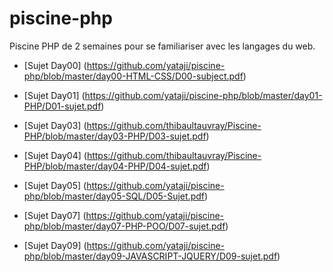 # piscine-php

Piscine PHP de 2 semaines pour se familiariser avec les langages du web.

* [Sujet Day00] (https://github.com/yataji/piscine-php/blob/master/day00-HTML-CSS/D00-subject.pdf)

* [Sujet Day01] (https://github.com/yataji/piscine-php/blob/master/day01-PHP/D01-sujet.pdf)

* [Sujet Day03] (https://github.com/thibaultauvray/Piscine-PHP/blob/master/day03-PHP/D03-sujet.pdf)

* [Sujet Day04] (https://github.com/thibaultauvray/Piscine-PHP/blob/master/day04-PHP/D04-sujet.pdf)

* [Sujet Day05] (https://github.com/yataji/piscine-php/blob/master/day05-SQL/D05-Sujet.pdf)

* [Sujet Day07] (https://github.com/yataji/piscine-php/blob/master/day07-PHP-POO/D07-sujet.pdf)

* [Sujet Day09] (https://github.com/yataji/piscine-php/blob/master/day09-JAVASCRIPT-JQUERY/D09-sujet.pdf)
